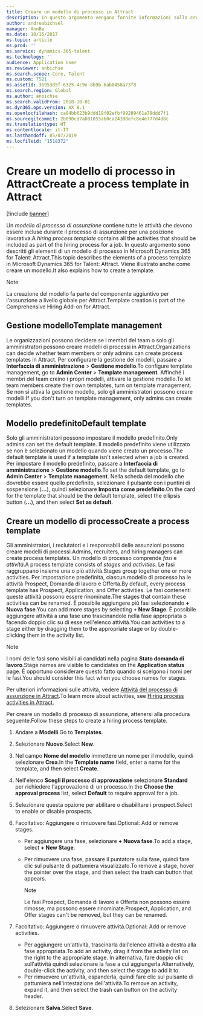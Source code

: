 ```yaml
---
title: Creare un modello di processo in Attract
description: In questo argomento vengono fornite informazioni sulla creazione di un modello di processo in Attract.
author: andreabichsel
manager: AnnBe
ms.date: 10/15/2017
ms.topic: article
ms.prod: ''
ms.service: dynamics-365-talent
ms.technology: ''
audience: Application User
ms.reviewer: anbichse
ms.search.scope: Core, Talent
ms.custom: 7521
ms.assetid: 3b953d5f-6325-4c9e-8b9b-6ab0458a73f8
ms.search.region: Global
ms.author: anbichse
ms.search.validFrom: 2018-10-01
ms.dyn365.ops.version: AX 8.1
ms.openlocfilehash: ca04bb623b9ddd19f02efbf99289461a78ddd7f1
ms.sourcegitcommit: 2b890cd7a801055ab0ca24398efc8e4e777d4d8c
ms.translationtype: HT
ms.contentlocale: it-IT
ms.lasthandoff: 05/07/2019
ms.locfileid: "1518372"
---
```

# <a name="create-a-process-template-in-attract"></a><span data-ttu-id="8ef21-103">Creare un modello di processo in Attract</span><span class="sxs-lookup"><span data-stu-id="8ef21-103">Create a process template in Attract</span></span>

[!include [banner](includes/banner.md)]

<span data-ttu-id="8ef21-104">Un *modello di processo di assunzione* contiene tutte le attività che devono essere incluse durante il processo di assunzione per una posizione lavorativa.</span><span class="sxs-lookup"><span data-stu-id="8ef21-104">A *hiring process template* contains all the activities that should be included as part of the hiring process for a job.</span></span> <span data-ttu-id="8ef21-105">In questo argomento sono descritti gli elementi di un modello di processo in Microsoft Dynamics 365 for Talent: Attract.</span><span class="sxs-lookup"><span data-stu-id="8ef21-105">This topic describes the elements of a process template in Microsoft Dynamics 365 for Talent: Attract.</span></span> <span data-ttu-id="8ef21-106">Viene illustrato anche come creare un modello.</span><span class="sxs-lookup"><span data-stu-id="8ef21-106">It also explains how to create a template.</span></span>

> [!NOTE]
> <span data-ttu-id="8ef21-107">La creazione del modello fa parte del componente aggiuntivo per l'assunzione a livello globale per Attract.</span><span class="sxs-lookup"><span data-stu-id="8ef21-107">Template creation is part of the Comprehensive Hiring Add-on for Attract.</span></span>

## <a name="template-management"></a><span data-ttu-id="8ef21-108">Gestione modello</span><span class="sxs-lookup"><span data-stu-id="8ef21-108">Template management</span></span>

<span data-ttu-id="8ef21-109">Le organizzazioni possono decidere se i membri del team o solo gli amministratori possono creare modelli di processi in Attract.</span><span class="sxs-lookup"><span data-stu-id="8ef21-109">Organizations can decide whether team members or only admins can create process templates in Attract.</span></span> <span data-ttu-id="8ef21-110">Per configurare la gestione dei modelli, passare a **Interfaccia di amministrazione** \> **Gestione modello**.</span><span class="sxs-lookup"><span data-stu-id="8ef21-110">To configure template management, go to **Admin Center** \> **Template management**.</span></span> <span data-ttu-id="8ef21-111">Affinché i membri del team creino i propri modelli, attivare la gestione modello.</span><span class="sxs-lookup"><span data-stu-id="8ef21-111">To let team members create their own templates, turn on template management.</span></span> <span data-ttu-id="8ef21-112">Se non si attiva la gestione modello, solo gli amministratori possono creare modelli.</span><span class="sxs-lookup"><span data-stu-id="8ef21-112">If you don't turn on template management, only admins can create templates.</span></span>

## <a name="default-template"></a><span data-ttu-id="8ef21-113">Modello predefinito</span><span class="sxs-lookup"><span data-stu-id="8ef21-113">Default template</span></span>

<span data-ttu-id="8ef21-114">Solo gli amministratori possono impostare il modello predefinito.</span><span class="sxs-lookup"><span data-stu-id="8ef21-114">Only admins can set the default template.</span></span> <span data-ttu-id="8ef21-115">Il modello predefinito viene utilizzato se non è selezionato un modello quando viene creato un processo.</span><span class="sxs-lookup"><span data-stu-id="8ef21-115">The default template is used if a template isn't selected when a job is created.</span></span> <span data-ttu-id="8ef21-116">Per impostare il modello predefinito, passare a **Interfaccia di amministrazione** \> **Gestione modello**.</span><span class="sxs-lookup"><span data-stu-id="8ef21-116">To set the default template, go to **Admin Center** \> **Template management**.</span></span> <span data-ttu-id="8ef21-117">Nella scheda del modello che dovrebbe essere quello predefinito, selezionare il pulsante con i puntini di sospensione (**...**), quindi selezionare **Imposta come predefinito**.</span><span class="sxs-lookup"><span data-stu-id="8ef21-117">On the card for the template that should be the default template, select the ellipsis button (**...**), and then select **Set as default**.</span></span>

## <a name="create-a-process-template"></a><span data-ttu-id="8ef21-118">Creare un modello di processo</span><span class="sxs-lookup"><span data-stu-id="8ef21-118">Create a process template</span></span>

<span data-ttu-id="8ef21-119">Gli amministratori, i reclutatori e i responsabili delle assunzioni possono creare modelli di processi.</span><span class="sxs-lookup"><span data-stu-id="8ef21-119">Admins, recruiters, and hiring managers can create process templates.</span></span> <span data-ttu-id="8ef21-120">Un modello di processo comprende *fasi* e *attività*.</span><span class="sxs-lookup"><span data-stu-id="8ef21-120">A process template consists of *stages* and *activities*.</span></span> <span data-ttu-id="8ef21-121">Le fasi raggruppano insieme una o più attività.</span><span class="sxs-lookup"><span data-stu-id="8ef21-121">Stages group together one or more activities.</span></span> <span data-ttu-id="8ef21-122">Per impostazione predefinita, ciascun modello di processo ha le attività Prospect, Domanda di lavoro e Offerta.</span><span class="sxs-lookup"><span data-stu-id="8ef21-122">By default, every process template has Prospect, Application, and Offer activities.</span></span> <span data-ttu-id="8ef21-123">Le fasi contenenti queste attività possono essere rinominate.</span><span class="sxs-lookup"><span data-stu-id="8ef21-123">The stages that contain these activities can be renamed.</span></span> <span data-ttu-id="8ef21-124">È possibile aggiungere più fasi selezionando **+ Nuova fase**.</span><span class="sxs-lookup"><span data-stu-id="8ef21-124">You can add more stages by selecting **+ New Stage**.</span></span> <span data-ttu-id="8ef21-125">È possibile aggiungere attività a una fase uno trascinandole nella fase appropriata o facendo doppio clic su di esse nell'elenco attività.</span><span class="sxs-lookup"><span data-stu-id="8ef21-125">You can activities to a stage either by dragging them to the appropriate stage or by double-clicking them in the activity list.</span></span>

> [!NOTE]
> <span data-ttu-id="8ef21-126">I nomi delle fasi sono visibili ai candidati nella pagina **Stato domanda di lavoro**.</span><span class="sxs-lookup"><span data-stu-id="8ef21-126">Stage names are visible to candidates on the **Application status** page.</span></span> <span data-ttu-id="8ef21-127">È opportuno considerare questo fatto quando si scelgono i nomi per le fasi.</span><span class="sxs-lookup"><span data-stu-id="8ef21-127">You should consider this fact when you choose names for stages.</span></span>

<span data-ttu-id="8ef21-128">Per ulteriori informazioni sulle attività, vedere [Attività del processo di assunzione in Attract](./activities-attract.md).</span><span class="sxs-lookup"><span data-stu-id="8ef21-128">To learn more about activities, see [Hiring process activities in Attract](./activities-attract.md).</span></span>

<span data-ttu-id="8ef21-129">Per creare un modello di processo di assunzione, attenersi alla procedura seguente.</span><span class="sxs-lookup"><span data-stu-id="8ef21-129">Follow these steps to create a hiring process template.</span></span>

1. <span data-ttu-id="8ef21-130">Andare a **Modelli**.</span><span class="sxs-lookup"><span data-stu-id="8ef21-130">Go to **Templates**.</span></span>
2. <span data-ttu-id="8ef21-131">Selezionare **Nuovo**.</span><span class="sxs-lookup"><span data-stu-id="8ef21-131">Select **New**.</span></span>
3. <span data-ttu-id="8ef21-132">Nel campo **Nome del modello** immettere un nome per il modello, quindi selezionare **Crea**.</span><span class="sxs-lookup"><span data-stu-id="8ef21-132">In the **Template name** field, enter a name for the template, and then select **Create**.</span></span>
4. <span data-ttu-id="8ef21-133">Nell'elenco **Scegli il processo di approvazione** selezionare **Standard** per richiedere l'approvazione di un processo.</span><span class="sxs-lookup"><span data-stu-id="8ef21-133">In the **Choose the approval process** list, select **Default** to require approval for a job.</span></span>
5. <span data-ttu-id="8ef21-134">Selezionare questa opzione per abilitare o disabilitare i prospect.</span><span class="sxs-lookup"><span data-stu-id="8ef21-134">Select to enable or disable prospects.</span></span>
6. <span data-ttu-id="8ef21-135">Facoltativo: Aggiungere o rimuovere fasi.</span><span class="sxs-lookup"><span data-stu-id="8ef21-135">Optional: Add or remove stages.</span></span>

    - <span data-ttu-id="8ef21-136">Per aggiungere una fase, selezionare **+ Nuova fase**.</span><span class="sxs-lookup"><span data-stu-id="8ef21-136">To add a stage, select **+ New Stage**.</span></span>
    - <span data-ttu-id="8ef21-137">Per rimuovere una fase, passare il puntatore sulla fase, quindi fare clic sul pulsante di pattumiera visualizzato.</span><span class="sxs-lookup"><span data-stu-id="8ef21-137">To remove a stage, hover the pointer over the stage, and then select the trash can button that appears.</span></span>

        > [!NOTE]
        > <span data-ttu-id="8ef21-138">Le fasi Prospect, Domanda di lavoro e Offerta non possono essere rimosse, ma possono essere rinominate.</span><span class="sxs-lookup"><span data-stu-id="8ef21-138">Prospect, Application, and Offer stages can't be removed, but they can be renamed.</span></span>

7. <span data-ttu-id="8ef21-139">Facoltativo: Aggiungere o rimuovere attività.</span><span class="sxs-lookup"><span data-stu-id="8ef21-139">Optional: Add or remove activities.</span></span>

    - <span data-ttu-id="8ef21-140">Per aggiungere un'attività, trascinarla dall'elenco attività a destra alla fase appropriata.</span><span class="sxs-lookup"><span data-stu-id="8ef21-140">To add an activity, drag it from the activity list on the right to the appropriate stage.</span></span> <span data-ttu-id="8ef21-141">In alternativa, fare doppio clic sull'attività quindi selezionare la fase a cui aggiungerla.</span><span class="sxs-lookup"><span data-stu-id="8ef21-141">Alternatively, double-click the activity, and then select the stage to add it to.</span></span>
    - <span data-ttu-id="8ef21-142">Per rimuovere un'attività, espanderla, quindi fare clic sul pulsante di pattumiera nell'intestazione dell'attività.</span><span class="sxs-lookup"><span data-stu-id="8ef21-142">To remove an activity, expand it, and then select the trash can button on the activity header.</span></span>

8. <span data-ttu-id="8ef21-143">Selezionare **Salva**.</span><span class="sxs-lookup"><span data-stu-id="8ef21-143">Select **Save**.</span></span>
